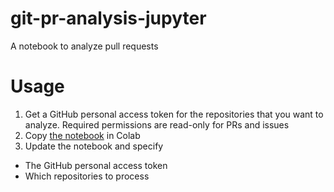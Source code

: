 # git-pr-analysis-jupyter
A notebook to analyze pull requests

# Usage

1. Get a GitHub personal access token for the repositories that you want to analyze. Required permissions are read-only for PRs and issues
2. Copy [the notebook](https://colab.research.google.com/github/dev-guy/git-pr-analysis-jupyter/blob/main/git-pr-analysis.ipynb) in Colab
3. Update the notebook and specify
  - The GitHub personal access token
  - Which repositories to process
